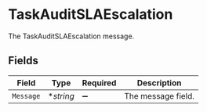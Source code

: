 # TaskAuditSLAEscalation

The TaskAuditSLAEscalation message.


## Fields

| Field              | Type               | Required           | Description        |
| ------------------ | ------------------ | ------------------ | ------------------ |
| `Message`          | **string*          | :heavy_minus_sign: | The message field. |